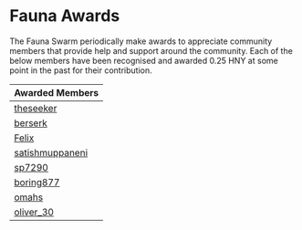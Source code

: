# Fauna Awards

The Fauna Swarm periodically make awards to appreciate community members that provide help and support around the community. Each of the below members have been recognised and awarded 0.25 HNY at some point in the past for their contribution.

| Awarded Members |
| :--- |
|  [theseeker](https://forum.1hive.org/u/theseeker/summary) |
|  [berserk](https://forum.1hive.org/u/berserk/summary) |
|  [Felix](https://forum.1hive.org/u/felix/summary) |
|  [satishmuppaneni](https://forum.1hive.org/u/satishmuppaneni/summary) |
|  [sp7290](https://forum.1hive.org/u/sp7290/summary) |
|  [boring877](https://forum.1hive.org/u/boring877/summary) |
|  [omahs](https://forum.1hive.org/u/omahs/summary) |
|  [oliver\_30](https://forum.1hive.org/u/oliver_30/summary) |

## 

